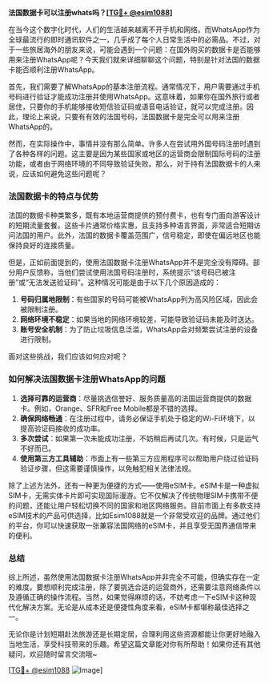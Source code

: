 **法国数据卡可以注册whats吗？[[TG💪+ @esim1088](https://t.me/s/esim1088)]**

在当今这个数字化时代，人们的生活越来越离不开手机和网络。而WhatsApp作为全球最流行的即时通讯软件之一，几乎成了每个人日常生活中的必需品。不过，对于一些旅居海外的朋友来说，可能会遇到一个问题：在国外购买的数据卡是否能够用来注册WhatsApp呢？今天我们就来详细聊聊这个问题，特别是针对法国的数据卡能否顺利注册WhatsApp。

首先，我们需要了解WhatsApp的基本注册流程。通常情况下，用户需要通过手机号码进行验证才能成功注册并使用WhatsApp。这意味着，如果你在国外旅行或者居住，只要你的手机能够接收短信验证码或语音电话验证，就可以完成注册。因此，理论上来说，只要有有效的法国号码，法国数据卡是完全可以用来注册WhatsApp的。

然而，在实际操作中，事情并没有那么简单。许多人在尝试用外国号码注册时遇到了各种各样的问题。这主要是因为某些国家或地区的运营商会限制国际号码的注册功能，或者由于网络环境的不同导致验证失败。那么，对于持有法国数据卡的人来说，应该如何避免这些问题呢？

### 法国数据卡的特点与优势

法国的数据卡种类繁多，既有本地运营商提供的预付费卡，也有专门面向游客设计的短期流量套餐。这些卡片通常价格实惠，且支持多种语言界面，非常适合短期访问法国的用户。此外，法国的数据卡覆盖范围广，信号稳定，即使在偏远地区也能保持良好的连接质量。

但是，正如前面提到的，使用法国数据卡注册WhatsApp并不是完全没有障碍。部分用户反馈称，当他们尝试使用法国号码注册时，系统提示“该号码已被注册”或“无法发送验证码”。这种情况可能是由于以下几个原因造成的：

1. **号码归属地限制**：有些国家的号码可能被WhatsApp列为高风险区域，因此会被限制注册。
2. **网络环境不稳定**：如果当地的网络环境较差，可能导致验证码未能及时送达。
3. **账号安全机制**：为了防止垃圾信息泛滥，WhatsApp会对频繁尝试注册的设备进行限制。

面对这些挑战，我们应该如何应对呢？

### 如何解决法国数据卡注册WhatsApp的问题

1. **选择可靠的运营商**：尽量挑选信誉好、服务质量高的法国运营商提供的数据卡。例如，Orange、SFR和Free Mobile都是不错的选择。
2. **确保网络畅通**：在注册过程中，请务必保证手机处于稳定的Wi-Fi环境下，以提高验证码接收的成功率。
3. **多次尝试**：如果第一次未能成功注册，不妨稍后再试几次。有时候，只是运气不好而已。
4. **使用第三方工具辅助**：市面上有一些第三方应用程序可以帮助用户绕过验证码验证步骤，但这需要谨慎操作，以免触犯相关法律法规。

除了上述方法外，还有一种更为便捷的方式——使用eSIM卡。eSIM卡是一种虚拟SIM卡，无需实体卡片即可实现国际漫游。它不仅解决了传统物理SIM卡携带不便的问题，还能让用户轻松切换不同的国家和地区网络服务。目前市面上有多款支持eSIM技术的产品可供选择，比如Esim1088就是一个非常受欢迎的品牌。通过他们的平台，你可以快速获取一张兼容法国网络的eSIM卡，并且享受无国界通信带来的便利。

### 总结

综上所述，虽然使用法国数据卡注册WhatsApp并非完全不可能，但确实存在一定的难度。要想顺利完成注册，除了要挑选合适的运营商外，还需要注意网络条件以及遵循正确的操作流程。当然，如果觉得麻烦的话，不妨考虑一下eSIM卡这种现代化解决方案。无论是从成本还是便捷性角度来看，eSIM卡都堪称最佳选择之一。

无论你是计划短期赴法旅游还是长期定居，合理利用这些资源都能让你更好地融入当地生活，享受科技带来的乐趣。希望这篇文章能对你有所帮助！如果你还有其他疑问，欢迎随时留言交流哦~

[[TG💪+ @esim1088](https://t.me/s/esim1088) ![Image](https://i.postimg.cc/4NQfJmqS/Snipaste-2025-05-13-00-14-12.png)]